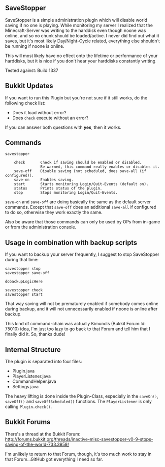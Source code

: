 SaveStopper
-----------

SaveStopper is a simple administration plugin which will disable world saving if no one is playing. While monitoring my server I realized that the Minecraft-Server was writing to the harddisk even though noone was online, and so no chunk should be loaded/active. I never did find out what it saves, but it's most likely Day/Night-Cycle related, everything else shouldn't be running if noone is online.

This will most likely have no effect onto the lifetime or performance of your harddisks, but it is nice if you don't hear your harddisks constantly writing.

Tested against: Build 1337


Bukkit Updates
--------------

If you want to run this Plugin but you're not sure if it still works, do the following check list:

 * Does it load without error?
 * Does `check` execute without an error?

If you can answer both questions with **yes**, then it works.


Commands
--------

    savestopper
    
        check       Check if saving should be enabled or disabled.
                    Be warned, this command really enables or disables it.
        save-off    Disable saving (not scheduled, does save-all (if configured)).
        save-on     Enables saving.
        start       Starts monitoring Login/Quit-Events (default on).
        status      Prints status of the plugin.
        stop        Stops monitoring Login/Quit-Events.


`save-on` and `save-off` are doing basically the same as the default server commands. Except that `save-off` does an additional `save-all` if configured to do so, otherwise they work exactly the same.

Also be aware that those commands can only be used by OPs from in-game or from the administration console.


Usage in combination with backup scripts
----------------------------------------

If you want to backup your server frequently, I suggest to stop SaveStopper during that time:

    savestopper stop
    savestopper save-off
    
    dobackupLogicHere
   
    savestopper check
    savestopper start

That way saving will not be prematurely enabled if somebody comes online during backup, and it will not unnecessarily enabled if noone is online after backup.

This kind of command-chain was actually Kimundis (Bukkit Forum Id: 75010) idea, I'm just too lazy to go back to that Forum and tell him that I finally did it. So, thanks dude!


Internal Structure
------------------

The plugin is separated into four files:

 * Plugin.java
 * PlayerListener.java
 * CommandHelper.java
 * Settings.java

The heavy lifting is done inside the Plugin-Class, especially in the `saveOn()`, `saveOff()` and `saveOffScheduled()` functions. The `PlayerListener` is only calling `Plugin.check()`.


Bukkit Forums
-------------

There's a thread at the Bukkit Forum: http://forums.bukkit.org/threads/inactive-misc-savestopper-v0-9-stops-saving-of-the-world-733.3959/

I'm unlikely to return to that Forum, though, it's too much work to stay in that Forum...GitHub got everything I need so far.
